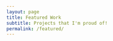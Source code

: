 ```yaml
---
layout: page
title: Featured Work
subtitle: Projects that I'm proud of!
permalink: /featured/
---
```

